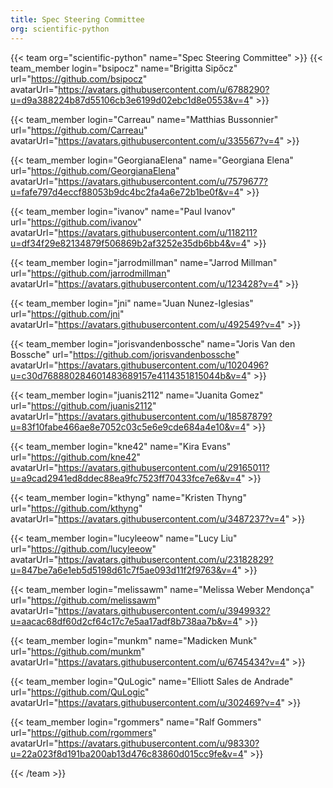 ```yaml
---
title: Spec Steering Committee
org: scientific-python
---
```

{{< team org="scientific-python" name="Spec Steering Committee" >}}
  {{< team_member
      login="bsipocz"
      name="Brigitta Sipőcz"
      url="https://github.com/bsipocz"
      avatarUrl="https://avatars.githubusercontent.com/u/6788290?u=d9a388224b87d55106cb3e6199d02ebc1d8e0553&v=4" >}}

  {{< team_member
      login="Carreau"
      name="Matthias Bussonnier"
      url="https://github.com/Carreau"
      avatarUrl="https://avatars.githubusercontent.com/u/335567?v=4" >}}

  {{< team_member
      login="GeorgianaElena"
      name="Georgiana Elena"
      url="https://github.com/GeorgianaElena"
      avatarUrl="https://avatars.githubusercontent.com/u/7579677?u=fafe797d4eccf88053b9dc4bc2fa4a6e72b1be0f&v=4" >}}

  {{< team_member
      login="ivanov"
      name="Paul Ivanov"
      url="https://github.com/ivanov"
      avatarUrl="https://avatars.githubusercontent.com/u/118211?u=df34f29e82134879f506869b2af3252e35db6bb4&v=4" >}}

  {{< team_member
      login="jarrodmillman"
      name="Jarrod Millman"
      url="https://github.com/jarrodmillman"
      avatarUrl="https://avatars.githubusercontent.com/u/123428?v=4" >}}

  {{< team_member
      login="jni"
      name="Juan Nunez-Iglesias"
      url="https://github.com/jni"
      avatarUrl="https://avatars.githubusercontent.com/u/492549?v=4" >}}

  {{< team_member
      login="jorisvandenbossche"
      name="Joris Van den Bossche"
      url="https://github.com/jorisvandenbossche"
      avatarUrl="https://avatars.githubusercontent.com/u/1020496?u=c30d768880284601483689157e4114351815044b&v=4" >}}

  {{< team_member
      login="juanis2112"
      name="Juanita Gomez"
      url="https://github.com/juanis2112"
      avatarUrl="https://avatars.githubusercontent.com/u/18587879?u=83f10fabe466ae8e7052c03c5e6e9cde684a4e10&v=4" >}}

  {{< team_member
      login="kne42"
      name="Kira Evans"
      url="https://github.com/kne42"
      avatarUrl="https://avatars.githubusercontent.com/u/29165011?u=a9cad2941ed8ddec88ea9fc7523ff70433fce7e6&v=4" >}}

  {{< team_member
      login="kthyng"
      name="Kristen Thyng"
      url="https://github.com/kthyng"
      avatarUrl="https://avatars.githubusercontent.com/u/3487237?v=4" >}}

  {{< team_member
      login="lucyleeow"
      name="Lucy Liu"
      url="https://github.com/lucyleeow"
      avatarUrl="https://avatars.githubusercontent.com/u/23182829?u=847be7a6e1eb5d5198d61c7f5ae093d11f2f9763&v=4" >}}

  {{< team_member
      login="melissawm"
      name="Melissa Weber Mendonça"
      url="https://github.com/melissawm"
      avatarUrl="https://avatars.githubusercontent.com/u/3949932?u=aacac68df60d2cf64c17c7e5aa17adf8b738aa7b&v=4" >}}

  {{< team_member
      login="munkm"
      name="Madicken Munk"
      url="https://github.com/munkm"
      avatarUrl="https://avatars.githubusercontent.com/u/6745434?v=4" >}}

  {{< team_member
      login="QuLogic"
      name="Elliott Sales de Andrade"
      url="https://github.com/QuLogic"
      avatarUrl="https://avatars.githubusercontent.com/u/302469?v=4" >}}

  {{< team_member
      login="rgommers"
      name="Ralf Gommers"
      url="https://github.com/rgommers"
      avatarUrl="https://avatars.githubusercontent.com/u/98330?u=22a023f8d191ba200ab13d476c83860d015cc9fe&v=4" >}}

{{< /team >}}
